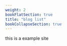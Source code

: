 ```yaml
---
weight: 2
bookFlatSection: true
title: "blog list"
bookCollapseSection: true
---
```


this is a example site